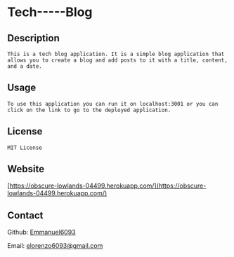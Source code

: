 # Tech-----Blog
## Description

    This is a tech blog application. It is a simple blog application that allows you to create a blog and add posts to it with a title, content, and a date.

## Usage

    To use this application you can run it on localhost:3001 or you can click on the link to go to the deployed application.

## License

    MIT License 

## Website

[https://obscure-lowlands-04499.herokuapp.com/](https://obscure-lowlands-04499.herokuapp.com/)

## Contact

Github: [Emmanuel6093](https://github.com/Emmanuel6093) 

Email: [elorenzo6093@gmail.com](mailto:elorenzo6093@gmail.com)
